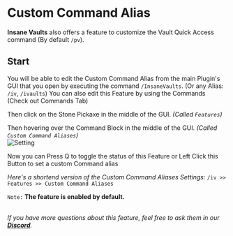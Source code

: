 # Custom Command Alias
**Insane Vaults** also offers a feature to customize the Vault Quick Access command (By default `/pv`).
<br>

## Start
You will be able to edit the Custom Command Alias from the main Plugin's GUI that you open by executing the command `/InsaneVaults`. (Or any Alias: `/iv`, `/ivaults`)
You can also edit this Feature by using the Commands (Check out Commands Tab)
<br>

Then click on the Stone Pickaxe in the middle of the GUI. *(Called `Features`)*
<br>

Then hovering over the Command Block in the middle of the GUI. *(Called `Custom Command Aliases`)*
<br>
![Setting](https://imgur.com/4SShu4v.png)
<br>

Now you can Press Q to toggle the status of this Feature or Left Click this Button
to set a custom Command alias
<br>

*Here's a shortend version of the Custom Command Aliases Settings:*
`/iv >> Features >> Custom Command Aliases`
<br>

`Note:` **The feature is enabled by default.**
<br>
<br>

_If you have more questions about this feature, feel free to ask them in our **[Discord](https://discord.gg/3JuHDm8)**._
